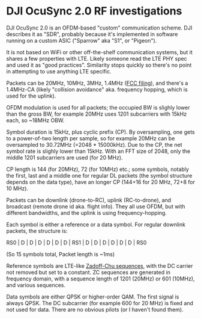 DJI OcuSync 2.0 RF investigations
=================================

DJI OcuSync 2.0 is an OFDM-based "custom" communication scheme. DJI
describes it as "SDR", probably because it's implemented in software
running on a custom ASIC ("Sparrow" aka "S1", or "Pigeon").

It is not based on WiFi or other off-the-shelf communication systems, but it
shares a few properties with LTE. Likely someone read the LTE PHY spec and
used it as "good practices". Similarity stops quickly so there's no point in
attempting to use anything LTE specific.

Packets can be 20MHz, 10MHz, 3MHz, 1.4MHz ([FCC filing](https://fccid.io/SS3-MT2PD2007/Test-Report/Test-Report-SRD-4941236.pdf)),
and there's a 1.4MHz-CA (likely "collision avoidance" aka. frequency
hopping, which is used for the uplink). 

OFDM modulation is used for all packets; the occupied BW is slighly lower
than the gross BW, for example 20MHz uses 1201 subcarriers with 15kHz each, 
so ~18MHz OBW.

Symbol duration is 15kHz, plus cyclic prefix (CP). By oversampling, one gets
to a power-of-two length per sample, so for example 20MHz can be oversampled
to 30.72MHz (=2048 * 15000kHz). Due to the CP, the net symbol rate is
slighly lower than 15kHz. With an FFT size of 2048, only the middle 1201
subcarriers are used (for 20 MHz).

CP length is 144 (for 20MHz), 72 (for 10MHz) etc.; some symbols, notably the
first, last and a middle one for regular DL packets (the symbol structure 
depends on the data type), have an longer CP (144+16 for 20 MHz, 72+8 for 10
MHz).

Packets can be downlink (drone-to-RC), uplink (RC-to-drone), and broadcast
(remote drone id aka. flight info). They all use OFDM, but with different
bandwidths, and the uplink is using frequency-hopping.

Each symbol is either a reference or a data symbol. For regular downlink
packets, the structure is:

   RS0 | D | D | D | D | D | D | RS1 | D | D | D | D | D | D | RS0

(So 15 symbols total, Packet length is ~1ms)

Reference symbols are LTE-like [Zadoff-Chu sequences](https://en.wikipedia.org/wiki/Zadoff%E2%80%93Chu_sequence),
with the DC carrier not removed but set to a constant. ZC sequences are
generated in frequency domain, with a sequence length of 1201 (20MHz) or 601
(10MHz), and various sequences.

Data symbols are either QPSK or higher-order QAM. The first signal is always
QPSK. The DC subcarrier (for example 600 for 20 MHz) is fixed and not used
for data. There are no obvious pilots (or I haven't found them).
